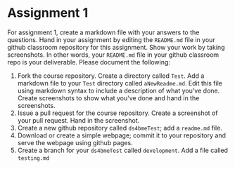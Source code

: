 # Assignment 1

For assignment 1, create a markdown file with your answers to the questions. Hand in your assignment by editing the `README.md` 
file in your github classroom repository for this assignment. Show your work by taking screenshots. In other words, your
`README.md` file in your github classroom repo is your deliverable. Please document the following:

1. Fork the course repository. Create a directory called `Test`. Add a markdown file to your `Test` directory called `aNewReadme.md`. Edit this file using markdown syntax to include a description of what you've done.  Create screenshots to show what you've done and hand in the screenshots.
3. Issue a pull request for the course repository. Create a screenshot of your pull request. Hand in the screenshot.
4. Create a new github repository called `ds4bmeTest`; add a `readme.md` file.
5. Download or create a simple webpage; commit it to your repository and serve the webpage using github pages.
6. Create a branch for your `ds4bmeTest` called `development`. Add a file called `testing.md`




